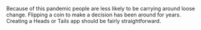 Because of this pandemic people are less likely to be carrying around loose change. Flipping a coin to make a decision has been around for years. Creating a Heads or Tails app should be fairly straightforward.
